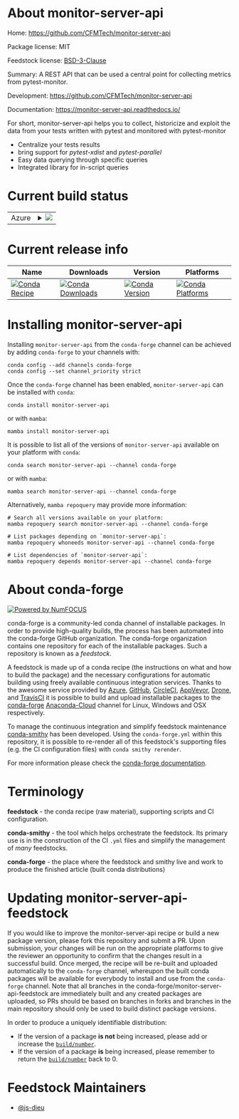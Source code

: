 About monitor-server-api
========================

Home: https://github.com/CFMTech/monitor-server-api

Package license: MIT

Feedstock license: [BSD-3-Clause](https://github.com/conda-forge/monitor-server-api-feedstock/blob/main/LICENSE.txt)

Summary: A REST API that can be used a central point for collecting metrics from pytest-monitor.

Development: https://github.com/CFMTech/monitor-server-api

Documentation: https://monitor-server-api.readthedocs.io/

For short, monitor-server-api helps you to collect, historicize and exploit the data from your tests
written with pytest and monitored with pytest-monitor
 * Centralize your tests results
 * bring support for *pytest-xdist* and *pytest-parallel*
 * Easy data querying through specific queries
 * Integrated library for in-script queries


Current build status
====================


<table>
    
  <tr>
    <td>Azure</td>
    <td>
      <details>
        <summary>
          <a href="https://dev.azure.com/conda-forge/feedstock-builds/_build/latest?definitionId=13048&branchName=main">
            <img src="https://dev.azure.com/conda-forge/feedstock-builds/_apis/build/status/monitor-server-api-feedstock?branchName=main">
          </a>
        </summary>
        <table>
          <thead><tr><th>Variant</th><th>Status</th></tr></thead>
          <tbody><tr>
              <td>linux_64_python3.10.____cpython</td>
              <td>
                <a href="https://dev.azure.com/conda-forge/feedstock-builds/_build/latest?definitionId=13048&branchName=main">
                  <img src="https://dev.azure.com/conda-forge/feedstock-builds/_apis/build/status/monitor-server-api-feedstock?branchName=main&jobName=linux&configuration=linux_64_python3.10.____cpython" alt="variant">
                </a>
              </td>
            </tr><tr>
              <td>linux_64_python3.7.____cpython</td>
              <td>
                <a href="https://dev.azure.com/conda-forge/feedstock-builds/_build/latest?definitionId=13048&branchName=main">
                  <img src="https://dev.azure.com/conda-forge/feedstock-builds/_apis/build/status/monitor-server-api-feedstock?branchName=main&jobName=linux&configuration=linux_64_python3.7.____cpython" alt="variant">
                </a>
              </td>
            </tr><tr>
              <td>linux_64_python3.8.____cpython</td>
              <td>
                <a href="https://dev.azure.com/conda-forge/feedstock-builds/_build/latest?definitionId=13048&branchName=main">
                  <img src="https://dev.azure.com/conda-forge/feedstock-builds/_apis/build/status/monitor-server-api-feedstock?branchName=main&jobName=linux&configuration=linux_64_python3.8.____cpython" alt="variant">
                </a>
              </td>
            </tr><tr>
              <td>linux_64_python3.9.____cpython</td>
              <td>
                <a href="https://dev.azure.com/conda-forge/feedstock-builds/_build/latest?definitionId=13048&branchName=main">
                  <img src="https://dev.azure.com/conda-forge/feedstock-builds/_apis/build/status/monitor-server-api-feedstock?branchName=main&jobName=linux&configuration=linux_64_python3.9.____cpython" alt="variant">
                </a>
              </td>
            </tr><tr>
              <td>osx_64_python3.10.____cpython</td>
              <td>
                <a href="https://dev.azure.com/conda-forge/feedstock-builds/_build/latest?definitionId=13048&branchName=main">
                  <img src="https://dev.azure.com/conda-forge/feedstock-builds/_apis/build/status/monitor-server-api-feedstock?branchName=main&jobName=osx&configuration=osx_64_python3.10.____cpython" alt="variant">
                </a>
              </td>
            </tr><tr>
              <td>osx_64_python3.7.____cpython</td>
              <td>
                <a href="https://dev.azure.com/conda-forge/feedstock-builds/_build/latest?definitionId=13048&branchName=main">
                  <img src="https://dev.azure.com/conda-forge/feedstock-builds/_apis/build/status/monitor-server-api-feedstock?branchName=main&jobName=osx&configuration=osx_64_python3.7.____cpython" alt="variant">
                </a>
              </td>
            </tr><tr>
              <td>osx_64_python3.8.____cpython</td>
              <td>
                <a href="https://dev.azure.com/conda-forge/feedstock-builds/_build/latest?definitionId=13048&branchName=main">
                  <img src="https://dev.azure.com/conda-forge/feedstock-builds/_apis/build/status/monitor-server-api-feedstock?branchName=main&jobName=osx&configuration=osx_64_python3.8.____cpython" alt="variant">
                </a>
              </td>
            </tr><tr>
              <td>osx_64_python3.9.____cpython</td>
              <td>
                <a href="https://dev.azure.com/conda-forge/feedstock-builds/_build/latest?definitionId=13048&branchName=main">
                  <img src="https://dev.azure.com/conda-forge/feedstock-builds/_apis/build/status/monitor-server-api-feedstock?branchName=main&jobName=osx&configuration=osx_64_python3.9.____cpython" alt="variant">
                </a>
              </td>
            </tr>
          </tbody>
        </table>
      </details>
    </td>
  </tr>
</table>

Current release info
====================

| Name | Downloads | Version | Platforms |
| --- | --- | --- | --- |
| [![Conda Recipe](https://img.shields.io/badge/recipe-monitor--server--api-green.svg)](https://anaconda.org/conda-forge/monitor-server-api) | [![Conda Downloads](https://img.shields.io/conda/dn/conda-forge/monitor-server-api.svg)](https://anaconda.org/conda-forge/monitor-server-api) | [![Conda Version](https://img.shields.io/conda/vn/conda-forge/monitor-server-api.svg)](https://anaconda.org/conda-forge/monitor-server-api) | [![Conda Platforms](https://img.shields.io/conda/pn/conda-forge/monitor-server-api.svg)](https://anaconda.org/conda-forge/monitor-server-api) |

Installing monitor-server-api
=============================

Installing `monitor-server-api` from the `conda-forge` channel can be achieved by adding `conda-forge` to your channels with:

```
conda config --add channels conda-forge
conda config --set channel_priority strict
```

Once the `conda-forge` channel has been enabled, `monitor-server-api` can be installed with `conda`:

```
conda install monitor-server-api
```

or with `mamba`:

```
mamba install monitor-server-api
```

It is possible to list all of the versions of `monitor-server-api` available on your platform with `conda`:

```
conda search monitor-server-api --channel conda-forge
```

or with `mamba`:

```
mamba search monitor-server-api --channel conda-forge
```

Alternatively, `mamba repoquery` may provide more information:

```
# Search all versions available on your platform:
mamba repoquery search monitor-server-api --channel conda-forge

# List packages depending on `monitor-server-api`:
mamba repoquery whoneeds monitor-server-api --channel conda-forge

# List dependencies of `monitor-server-api`:
mamba repoquery depends monitor-server-api --channel conda-forge
```


About conda-forge
=================

[![Powered by
NumFOCUS](https://img.shields.io/badge/powered%20by-NumFOCUS-orange.svg?style=flat&colorA=E1523D&colorB=007D8A)](https://numfocus.org)

conda-forge is a community-led conda channel of installable packages.
In order to provide high-quality builds, the process has been automated into the
conda-forge GitHub organization. The conda-forge organization contains one repository
for each of the installable packages. Such a repository is known as a *feedstock*.

A feedstock is made up of a conda recipe (the instructions on what and how to build
the package) and the necessary configurations for automatic building using freely
available continuous integration services. Thanks to the awesome service provided by
[Azure](https://azure.microsoft.com/en-us/services/devops/), [GitHub](https://github.com/),
[CircleCI](https://circleci.com/), [AppVeyor](https://www.appveyor.com/),
[Drone](https://cloud.drone.io/welcome), and [TravisCI](https://travis-ci.com/)
it is possible to build and upload installable packages to the
[conda-forge](https://anaconda.org/conda-forge) [Anaconda-Cloud](https://anaconda.org/)
channel for Linux, Windows and OSX respectively.

To manage the continuous integration and simplify feedstock maintenance
[conda-smithy](https://github.com/conda-forge/conda-smithy) has been developed.
Using the ``conda-forge.yml`` within this repository, it is possible to re-render all of
this feedstock's supporting files (e.g. the CI configuration files) with ``conda smithy rerender``.

For more information please check the [conda-forge documentation](https://conda-forge.org/docs/).

Terminology
===========

**feedstock** - the conda recipe (raw material), supporting scripts and CI configuration.

**conda-smithy** - the tool which helps orchestrate the feedstock.
                   Its primary use is in the construction of the CI ``.yml`` files
                   and simplify the management of *many* feedstocks.

**conda-forge** - the place where the feedstock and smithy live and work to
                  produce the finished article (built conda distributions)


Updating monitor-server-api-feedstock
=====================================

If you would like to improve the monitor-server-api recipe or build a new
package version, please fork this repository and submit a PR. Upon submission,
your changes will be run on the appropriate platforms to give the reviewer an
opportunity to confirm that the changes result in a successful build. Once
merged, the recipe will be re-built and uploaded automatically to the
`conda-forge` channel, whereupon the built conda packages will be available for
everybody to install and use from the `conda-forge` channel.
Note that all branches in the conda-forge/monitor-server-api-feedstock are
immediately built and any created packages are uploaded, so PRs should be based
on branches in forks and branches in the main repository should only be used to
build distinct package versions.

In order to produce a uniquely identifiable distribution:
 * If the version of a package **is not** being increased, please add or increase
   the [``build/number``](https://docs.conda.io/projects/conda-build/en/latest/resources/define-metadata.html#build-number-and-string).
 * If the version of a package **is** being increased, please remember to return
   the [``build/number``](https://docs.conda.io/projects/conda-build/en/latest/resources/define-metadata.html#build-number-and-string)
   back to 0.

Feedstock Maintainers
=====================

* [@js-dieu](https://github.com/js-dieu/)

